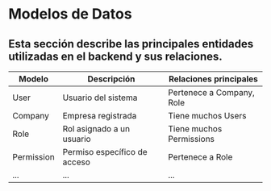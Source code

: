 # Modelos de Datos

## Esta sección describe las principales entidades utilizadas en el backend y sus relaciones.

| Modelo | Descripción | Relaciones principales |
| --- | --- | --- |
| User | Usuario del sistema | Pertenece a Company, Role |
| Company | Empresa registrada | Tiene muchos Users |
| Role | Rol asignado a un usuario | Tiene muchos Permissions |
| Permission | Permiso específico de acceso | Pertenece a Role |
| ... | ... | ... |